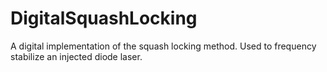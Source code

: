 # DigitalSquashLocking
A digital implementation of the squash locking method. Used to frequency stabilize an injected diode laser.
